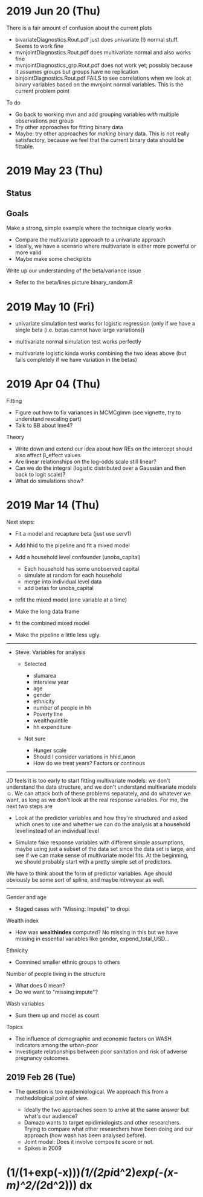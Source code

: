 2019 Jun 20 (Thu)
=================

There is a fair amount of confusion about the current plots

* bivariateDiagnostics.Rout.pdf just does univariate (!) normal stuff. Seems to work fine
* mvnjointDiagnostics.Rout.pdf does multivariate normal and also works fine
* mvnjointDiagnostics_grp.Rout.pdf does not work yet; possibly because it assumes groups but groups have no replication
* binjointDiagnostics.Rout.pdf FAILS to see correlations when we look at binary variables based on the mvnjoint normal variables. This is the current problem point

To do
* Go back to working mvn and add grouping variables _with_ multiple observations per group
* Try other approaches for fitting binary data
* Maybe: try other approaches for _making_ binary data. This is not really satisfactory, because we feel that the current binary data should be fittable.

2019 May 23 (Thu)
================

## Status

## Goals
Make a strong, simple example where the technique clearly works
* Compare the multivariate approach to a univariate approach
* Ideally, we have a scenario where multivariate is either more powerful or more valid
* Maybe make some checkplots

Write up our understanding of the beta/variance issue
* Refer to the beta/lines picture binary_random.R 

2019 May 10 (Fri)
================

* univariate simulation test works for logistic regression (only if we have a single beta (i.e. betas cannot have large variations))

* multivariate normal simulation test works perfectly

* multivariate logistic kinda works combining the two ideas above (but fails completely if we have variation in the betas)

2019 Apr 04 (Thu)
=================

Fitting
* Figure out how to fix variances in MCMCglmm (see vignette, try to understand rescaling part)
* Talk to BB about lme4?

Theory
* Write down and extend our idea about how REs on the intercept should also affect β_effect values
* Are linear relationships on the log-odds scale still linear?
 * Can we do the integral (logistic distributed over a Gaussian and then back to logit scale)?
 * What do simulations show? 

2019 Mar 14 (Thu)
=================

Next steps:

* Fit a model and recapture beta (just use serv1)
* Add hhid to the pipeline and fit a mixed model
* Add a household level confounder (unobs_capital)
	* Each household has some unobserved capital
	* simulate at random for each household 
	* merge into individual level data
	* add betas for unobs_capital
* refit the mixed model (one variable at a time)
* Make the long data frame
* fit the combined mixed model

* Make the pipeline a little less ugly. 

----------------------------------------------------------------------

* Steve: Variables for analysis
	
	* Selected
		
		* slumarea
		* interview year
		* age
		* gender
		* ethnicity
		* number of people in hh
		* Poverty line
		* wealthquintile
		* hh expenditure

	* Not sure

		* Hunger scale
		* Should I consider variations in hhid_anon
		* How do we treat years? Factors or continous

----------------------------------------------------------------------

JD feels it is too early to start fitting multivariate models: we don't understand the data structure, and we don't understand multivariate models ☺. We can attack both of these problems separately, and do whatever we want, as long as we don't look at the real response variables. For me, the next two steps are

* Look at the predictor variables and how they're structured and asked which ones to use and whether we can do the analysis at a household level instead of an individual level

* Simulate fake response variables with different simple assumptions, maybe using just a subset of the data set since the data set is large, and see if we can make sense of multivariate model fits. At the beginning, we should probably start with a pretty simple set of predictors.

We have to think about the form of predictor variables. Age should obviously be some sort of spline, and maybe intvwyear as well.

----------------------------------------------------------------------

Gender and age

* Staged cases with "Missing: Impute)" to dropi

Wealth index
* How was **wealthindex** computed? No missing in this but we have missing in essential variables like gender, expend_total_USD...

Ethnicity
* Comnined smaller ethnic groups to others

Number of people living in the structure
* What does 0 mean?
* Do we want to "missing:impute"?

Wash variables
* Sum them up and model as count

Topics
* The influence of demographic and economic factors on WASH indicators among the urban-poor
* Investigate relationships between poor sanitation and risk of adverse pregnancy outcomes.

2019 Feb 26 (Tue)
----------------------------------------------------------------------

* The question is too epidemiological. We approach this from a methedological point of view. 

	* Ideally the two approaches seem to arrive at the same answer but what's our audience?
	* Damazo wants to target epidimiologists and other researchers. Trying to compare what other researchers have been doing and our approach (how wash has been analysed before).
	* Joint model: Does it involve composite score or not.
	* Spikes in 2009

# (1/(1+exp(-x)))*(1/(2pi*d^2)*exp(-(x-m)^2/(2*d^2))) dx
